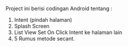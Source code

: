 Project ini berisi codingan Android tentang :


1. Intent (pindah halaman)
2. Splash Screen
3. List View Set On Click Intent ke halaman lain
4. 5 Rumus metode secant.